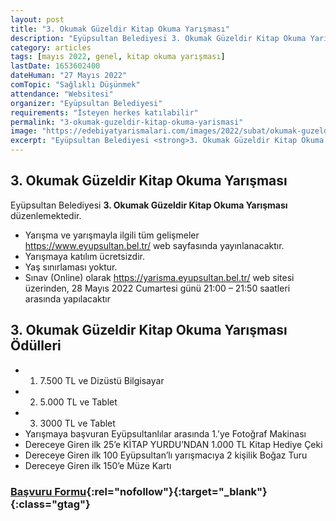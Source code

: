 ```yaml
---
layout: post
title: "3. Okumak Güzeldir Kitap Okuma Yarışması"
description: "Eyüpsultan Belediyesi 3. Okumak Güzeldir Kitap Okuma Yarışması düzenlemektedir."
category: articles
tags: [mayıs 2022, genel, kitap okuma yarışması]
lastDate: 1653602400
dateHuman: "27 Mayıs 2022"
comTopic: "Sağlıklı Düşünmek"
attendance: "Websitesi"
organizer: "Eyüpsultan Belediyesi"
requirements: "İsteyen herkes katılabilir"
permalink: "3-okumak-guzeldir-kitap-okuma-yarismasi"
image: "https://edebiyatyarismalari.com/images/2022/subat/okumak-guzeldir-kitap-okuma-yarismasi.jpeg"
excerpt: "Eyüpsultan Belediyesi <strong>3. Okumak Güzeldir Kitap Okuma Yarışması</strong> düzenlemektedir."
---
```


## 3. Okumak Güzeldir Kitap Okuma Yarışması
Eyüpsultan Belediyesi **3. Okumak Güzeldir Kitap Okuma Yarışması** düzenlemektedir.  

- Yarışma ve yarışmayla ilgili tüm gelişmeler https://www.eyupsultan.bel.tr/ web sayfasında yayınlanacaktır.
- Yarışmaya katılım ücretsizdir.
- Yaş sınırlaması yoktur.
- Sınav (Online) olarak https://yarisma.eyupsultan.bel.tr/ web sitesi üzerinden, 28 Mayıs 2022 Cumartesi günü 21:00 – 21:50 saatleri arasında yapılacaktır

## 3. Okumak Güzeldir Kitap Okuma Yarışması Ödülleri
- 1. 7.500 TL ve Dizüstü Bilgisayar
- 2. 5.000 TL ve Tablet
- 3. 3000 TL ve Tablet
- Yarışmaya başvuran Eyüpsultanlılar arasında 1.’ye Fotoğraf Makinası
- Dereceye Giren ilk 25’e KİTAP YURDU’NDAN 1.000 TL Kitap Hediye Çeki
- Dereceye Giren ilk 100 Eyüpsultan’lı yarışmacıya 2 kişilik Boğaz Turu
- Dereceye Giren ilk 150’e Müze Kartı

### [Başvuru Formu](https://yarisma.eyupsultan.bel.tr/tr/main/yarisma/3-okumak-guzeldir-kitap-okuma-yarismasi/9){:rel="nofollow"}{:target="_blank"}{:class="gtag"}